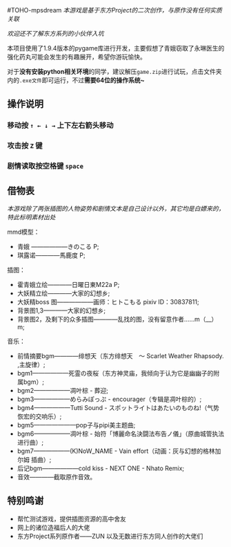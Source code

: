 #TOHO-mpsdream
*本游戏是基于东方Project的二次创作，与原作没有任何实质关联*

*欢迎还不了解东方系列的小伙伴入坑*

本项目使用了1.9.4版本的pygame库进行开发，主要假想了青娥窃取了永琳医生的强化药丸可能会发生的有趣展开，希望你游玩愉快。

对于**没有安装python相关环境**的同学，建议解压`game.zip`进行试玩，点击文件夹内的`.exe文件`即可运行，不过**需要64位的操作系统~**

操作说明
--
### 移动按 ` ↑ ← ↓ → ` 上下左右箭头移动

### 攻击按 `Z` 键

### 剧情读取按空格键  `space`

借物表
--
*本游戏除了两张插图的人物姿势和剧情文本是自己设计以外，其它均是白嫖来的，特此标明素材出处*

mmd模型：

* 青娥 ——————きのこる P;
* 琪露诺————馬鹿度 P;

插图：

* 霍青娥立绘————日曜日東M22a P;
* 大妖精立绘————大家的幻想乡;
* 大妖精boss 图——————画师：ヒトこもる pixiv ID：30837811;
* 背景图1,3————大家的幻想乡;
* 背景图2，及剩下的众多插图————乱找的图，没有留意作者……m（__）m;

音乐：

* 前情摘要bgm————绯想天（东方绯想天　～ Scarlet Weather Rhapsody.	,主旋律）;
* bgm1——————死霊の夜桜（东方神灵庙，我倾向于认为它是幽幽子的附属bgm）;
* bgm2——————凋叶棕 - 葬迎;
* bgm3——————めらみぽっぷ - encourager（专辑是凋叶棕的）;
* bgm4——————Tutti Sound - スポットライトはあたいのものね!（气势恢宏的交响乐）;
* bgm5———————pop子与pipi美主题曲;
* bgm6——————凋叶棕 - 始符「博麗命名決闘法布告ノ儀」（原曲城管执法进行曲）;
* bgm7——————(K)NoW_NAME - Vain effort（动画：灰与幻想的格林加尔姆 插曲）;
* 后记bgm——————cold kiss - NEXT ONE - Nhato Remix;
* 音效————截取原作音效。

特别鸣谢
--
* 帮忙测试游戏，提供插图资源的高中舍友
* 网上的诸位造福后人的大佬
* 东方Project系列原作者——ZUN  以及无数进行东方同人创作的大佬们
